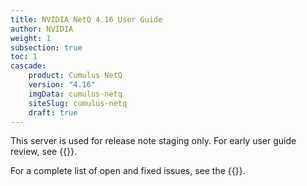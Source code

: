 ```yaml
---
title: NVIDIA NetQ 4.16 User Guide
author: NVIDIA
weight: 1
subsection: true
toc: 1
cascade:
    product: Cumulus NetQ
    version: "4.16"
    imgData: cumulus-netq
    siteSlug: cumulus-netq
    draft: true
---
```


This server is used for release note staging only. For early user guide review, see {{<exlink url="https://rachel-stage.d3k6fybijj9whw.amplifyapp.com/networking-ethernet-software/cumulus-netq-416/Whats-New/" text="rachel-stage">}}.

For a complete list of open and fixed issues, see the {{<link title="NVIDIA NetQ 4.16 Release Notes" text="release notes">}}.